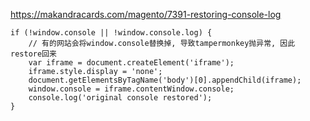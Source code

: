https://makandracards.com/magento/7391-restoring-console-log

	if (!window.console || !window.console.log) {
		// 有的网站会将window.console替换掉, 导致tampermonkey抛异常, 因此restore回来
		var iframe = document.createElement('iframe');
		iframe.style.display = 'none';
		document.getElementsByTagName('body')[0].appendChild(iframe);
		window.console = iframe.contentWindow.console;
		console.log('original console restored');
	}
